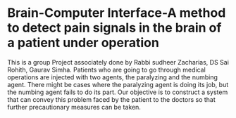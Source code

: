 # Brain-Computer Interface-A method to detect pain signals in the brain of a patient under operation
This is a group Project associately done by Rabbi sudheer Zacharias, DS Sai Rohith, Gaurav Simha.
Patients who are going to go through medical operations are injected with two agents, the paralyzing and the numbing agent. There might be cases where the paralyzing agent is doing its job, but the numbing agent fails to do its part.
Our objective is to construct a system that can convey this problem faced by the patient to the doctors so that further precautionary measures can be taken.


